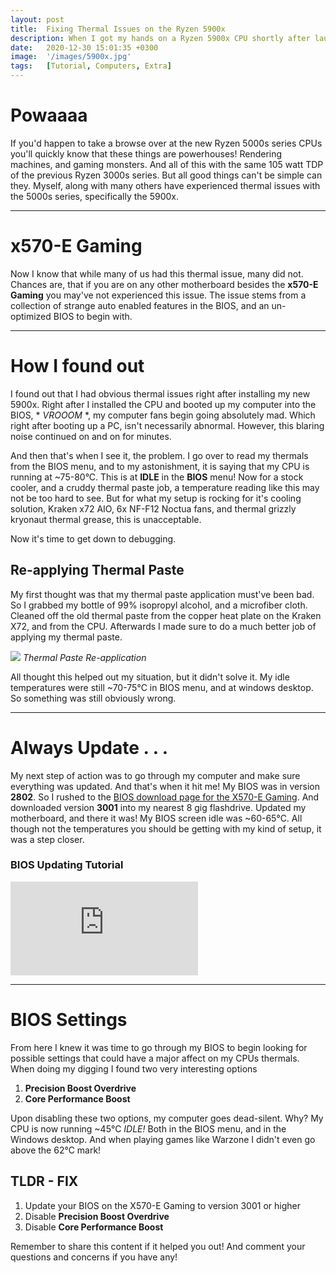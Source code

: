 ```yaml
---
layout: post
title:  Fixing Thermal Issues on the Ryzen 5900x
description: When I got my hands on a Ryzen 5900x CPU shortly after launch, I experienced some thermal issues. Here's how I fixed it.
date:   2020-12-30 15:01:35 +0300
image:  '/images/5900x.jpg'
tags:   [Tutorial, Computers, Extra]
---
```


# Powaaaa

If you'd happen to take a browse over at the new Ryzen 5000s series CPUs you'll quickly know that these things are powerhouses! Rendering machines, and gaming monsters. And all of this with the same 105 watt TDP of the previous Ryzen 3000s series. But all good things can't be simple can they. Myself, along with many others have experienced thermal issues with the 5000s series, specifically the 5900x. 

<hr>

# x570-E Gaming

Now I know that while many of us had this thermal issue, many did not. Chances are, that if you are on any other motherboard besides the **x570-E Gaming** you may've not experienced this issue. The issue stems from a collection of strange auto enabled features in the BIOS, and an un-optimized BIOS to begin with. 

<hr>

# How I found out

I found out that I had obvious thermal issues right after installing my new 5900x. Right after I installed the CPU and booted up my computer into the BIOS, * *VROOOM* *, my computer fans begin going absolutely mad. Which right after booting up a PC, isn't necessarily abnormal. However, this blaring noise continued on and on for minutes. 

And then that's when I see it, the problem. I go over to read my thermals from the BIOS menu, and to my astonishment, it is saying that my CPU is running at ~75-80°C. This is at **IDLE** in the **BIOS** menu! Now for a stock cooler, and a cruddy thermal paste job, a temperature reading like this may not be too hard to see. But for what my setup is rocking for it's cooling solution, Kraken x72 AIO, 6x NF-F12 Noctua fans, and thermal grizzly kryonaut thermal grease, this is unacceptable. 

Now it's time to get down to debugging.

## Re-applying Thermal Paste

My first thought was that my thermal paste application must've been bad. So I grabbed my bottle of 99% isopropyl alcohol, and a microfiber cloth. Cleaned off the old thermal paste from the copper heat plate on the Kraken X72, and from the CPU. Afterwards I made sure to do a much better job of applying my thermal paste. 

![]({{site.baseurl}}/images/5900xthermalpaste.jpg)
*Thermal Paste Re-application*

All thought this helped out my situation, but it didn't solve it. My idle temperatures were still ~70-75°C in BIOS menu, and at windows desktop. So something was still obviously wrong. 

<hr>

# Always Update . . . 

My next step of action was to go through my computer and make sure everything was updated. And that's when it hit me! My BIOS was in version **2802**.
So I rushed to the [BIOS download page for the X570-E Gaming](https://rog.asus.com/us/motherboards/rog-strix/rog-strix-x570-e-gaming-model/helpdesk_bios/). And downloaded version **3001** into my nearest 8 gig flashdrive. Updated my motherboard, and there it was! My BIOS screen idle was ~60-65°C. All though not the temperatures you should be getting with my kind of setup, it was a step closer. 

### BIOS Updating Tutorial

<iframe src="https://www.youtube.com/embed/t36ttKl3kM4" frameborder="0" allowfullscreen></iframe>

<hr>

# BIOS Settings

From here I knew it was time to go through my BIOS to begin looking for possible settings that could have a major affect on my CPUs thermals. When doing my digging I found two very interesting options 

1. **Precision Boost Overdrive**
2. **Core Performance Boost**

Upon disabling these two options, my computer goes dead-silent. Why? My CPU is now running ~45°C *IDLE!* Both in the BIOS menu, and in the Windows desktop.
And when playing games like Warzone I didn't even go above the 62°C mark!

## TLDR - FIX

1. Update your BIOS on the X570-E Gaming to version 3001 or higher
2. Disable **Precision Boost Overdrive**
3. Disable **Core Performance Boost**

Remember to share this content if it helped you out! And comment your questions and concerns if you have any!
